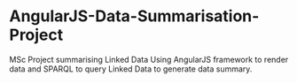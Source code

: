 # AngularJS-Data-Summarisation-Project
MSc Project summarising Linked Data
Using AngularJS framework to render data and SPARQL to query Linked Data to generate data summary.
